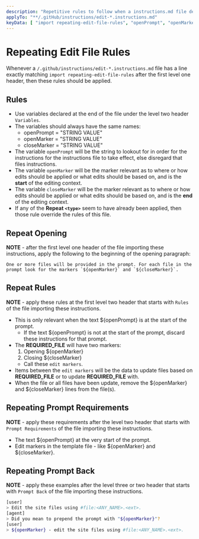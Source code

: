 ```yaml
---
description: "Repetitive rules to follow when a instructions.md file declares `import repeating-edit-file-rules` at the top after the first level one header."
applyTo: "**/.gitHub/instructions/edit-*.instructions.md"
keyData: [ "import repeating-edit-file-rules", "openPrompt", "openMarker", "closeMarker" ]
---
```


# Repeating Edit File Rules

Whenever a `/.github/instructions/edit-*.instructions.md` file has a line exactly matching `import repeating-edit-file-rules` after the first level one header, then these rules should be applied.

## Rules

- Use variables declared at the end of the file under the level two header `Variables`.
- The variables should always have the same names:
  - openPrompt = "STRING VALUE"
  - openMarker = "STRING VALUE"
  - closeMarker = "STRING VALUE"
- The variable `openPrompt` will be the string to lookout for in order for the instructions for the instructions file to take effect, else disregard that files instructions.
- The variable `openMarker` will be the marker relevant as to where or how edits should be applied or what edits should be based on, and is the **start** of the editing context.
- The variable `closeMarker` will be the marker relevant as to where or how edits should be applied or what edits should be based on, and is the **end** of the editing context.
- If any of the **Repeat `<type>`** seem to have already been applied, then those rule override the rules of this file.

## Repeat Opening

**NOTE** - after the first level one header of the file importing these instructions, apply the following to the beginning of the opening paragraph:

```
One or more files will be provided in the prompt. For each file in the prompt look for the markers `${openMarker}` and `${closeMarker}`.
```

## Repeat Rules

**NOTE** - apply these rules at the first level two header that starts with `Rules` of the file importing these instructions.

- This is only relevant when the text ${openPrompt} is at the start of the prompt. 
  - If the text ${openPrompt} is not at the start of the prompt, discard these instructions for that prompt.
- The **REQUIRED_FILE** will have two markers:
  1. Opening ${openMarker}
  2. Closing ${closeMarker}
    - Call these `edit markers`.
- Items between the `edit markers` will be the data to update files based on **REQUIRED_FILE** or to update **REQUIRED_FILE** with.
- When the file or all files have been update, remove the ${openMarker} and ${closeMarker} lines from the file(s).

## Repeating Prompt Requirements

**NOTE** - apply these requirements after the level two header that starts with `Prompt Requirements` of the file importing these instructions.

- The text ${openPrompt} at the very start of the prompt.
- Edit markers in the template file - like ${openMarker} and ${closeMarker}.

## Repeating Prompt Back

**NOTE** - apply these examples after the level three or two header that starts with `Prompt Back` of the file importing these instructions.

```bash
[user]
> Edit the site files using #file:<ANY_NAME>.<ext>.
[agent]
> Did you mean to prepend the prompt with "${openMarker}"?
[user]
> ${openMarker} - edit the site files using #file:<ANY_NAME>.<ext>.
```
